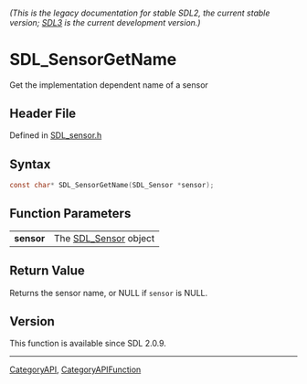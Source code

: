 ###### (This is the legacy documentation for stable SDL2, the current stable version; [SDL3](https://wiki.libsdl.org/SDL3/) is the current development version.)
# SDL_SensorGetName

Get the implementation dependent name of a sensor

## Header File

Defined in [SDL_sensor.h](https://github.com/libsdl-org/SDL/blob/SDL2/include/SDL_sensor.h)

## Syntax

```c
const char* SDL_SensorGetName(SDL_Sensor *sensor);

```

## Function Parameters

|                |                                     |
| -------------- | ----------------------------------- |
| **sensor**     | The [SDL_Sensor](SDL_Sensor) object |

## Return Value

Returns the sensor name, or NULL if `sensor` is NULL.

## Version

This function is available since SDL 2.0.9.

----
[CategoryAPI](CategoryAPI), [CategoryAPIFunction](CategoryAPIFunction)

